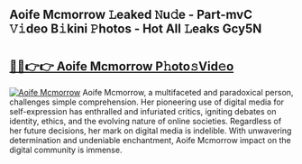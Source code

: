 ## Aoife Mcmorrow 𝙻eaked 𝙽u𝚍e - Part-mvC 𝚅𝚒deo B𝚒kini 𝙿hotos - Hot All 𝙻eaks Gcy5N

# <h2><a href="http://ld174vb.urlbe.top/?page=Aoife+Mcmorrow">🔗🔗👉👉 Aoife Mcmorrow P𝚑oto𝚜Vid𝚎o</a></h2>

[![Aoife Mcmorrow](https://i.imgur.com/eBuTRDB.gif)](http://ld174vb.urlbe.top/?page=Aoife+Mcmorrow)
Aoife Mcmorrow, a multifaceted and paradoxical person, challenges simple comprehension. Her pioneering use of digital media for self-expression has enthralled and infuriated critics, igniting debates on identity, ethics, and the evolving nature of online societies. Regardless of her future decisions, her mark on digital media is indelible. With unwavering determination and undeniable enchantment, Aoife Mcmorrow impact on the digital community is immense.

